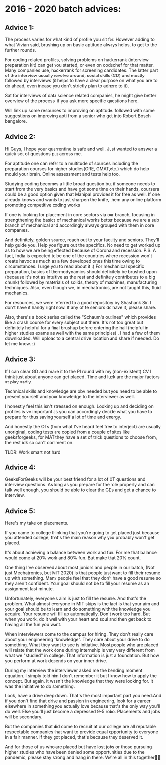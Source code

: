 # 2016 - 2020 batch advices:

## Advice 1:

The process varies for what kind of profile you sit for.
However adding to what Vivian said, brushing up on basic aptitude always helps, to get to the further rounds.

For coding related profiles, solving problems on hackerrank (interview preparation kit) can get you started, or even on codechef for that matter. Many companies use, hackerrank for screening candidates.
The latter part of the interview usually revolve around, social skills (GD) and mostly followed by interviews (it helps to have a clear purpose on what you are to do ahead, even incase you don't strictly plan to adhere to it).

Sat for interviews of data science related companies, he might give better overview of the process, if you ask more specific questions here.

Will link up some resources to improving on aptitude.
followed with some suggestions on improving apti from a senior who got into Robert Bosch bangalore.


## Advice 2:
Hi Guys,
I hope your quarrentine is safe and well. 
Just wanted to answer a quick set of questions put across me. 

For aptitude one can refer to a multitude of sources including the preparation courses for higher studies(GRE, GMAT,etc.) which do help mould your brain. Online assessment and tests help too. 

Studying coding becomes a little broad question but if someone needs to start from the very basics and have got some time on their hands, coursera could be a good option given that Manipal provides it for free as well. If one already knows and wants to just sharpen the knife, them any online platform promoting competitive coding works

If one is looking for placement in core sectors via our branch, focusing in strengthening the basics of mechanical works better because we are a sub branch of mechanical and accordingly always grouped with them in core companies. 

And definitely, golden source, reach out to your faculty and seniors. They'll help guide you.  Help you figure out the specifics. No need to get worked up as to how we are being effected because of Corona and recession. 
P.S. A fact, India is expected to be one of the  countries where recession won't create havoc as much as a few developed ones this time owing to circumstances. I urge you to read about it 
:)
For mechanical specific preparation, basics of thermodynamics should definitely be brushed upon (because it's not as intuitive as the rest and definitely contributes to a big chunk) followed by materials of solids, theory of machines, manufacturing techniques. Also, even though we, in mechatronics, are not taught this, fluid mechanics. 

For resources, we were referred to a good repository by Shashank Sir. I don't have it handy right now. If any of te seniors do have it, please share. 

Also, there's a book series called the "Schaum's outlines" which provides like a crash course for every subject out there. It's not too great but definitely helpful for a final brushup before entering the hall (helpful in higher studies exams as well with the same principles) . I had a few of them downloaded. Will upload to a central drive location and share if needed. Do let me know. 
:)


## Advice 3:
If I can clear GD and make it to the PI round with my (non-existent) CV I think just about anyone can get placed. Time and luck are the major factors at play sadly.

Technical skills and knowledge are obv needed but you need to be able to present yourself and your knowledge to the interviewer as well. 

I honestly feel this isn't stressed on enough. 
Looking up and deciding on profiles is vv important as you can accordingly decide what you have to prepare for thus saving yourself a lot of time and energy.

And honestly the OTs (from what I've heard feel free to interject) are usually unoriginal, coding tests are copied from a couple of sites like geeksforgeeks, for MAT they have a set of trick questions to choose from, the rest idk so can't comment on.


TLDR: Work smart not hard





## Advice 4:
GeeksForGeeks will be your best friend for a lot of OT questions and interview questions. As long as you prepare for the role properly and can talk well enough, you should be able to clear the GDs and get a chance to interview.


## Advice 5:

Here's my take on placements.

If you came to college thinking that you're going to get placed just because you attended college, that's the main reason why you probably won't get placed. 

It's about achieving a balance between work and fun. For me that balance would come at 20% work and 80% fun. But make that 20% count.

One thing I've observed about most juniors and people in our batch, (Not just Mechatronics, but MIT 2020) is that people just want to fill their resume up with something. Many people feel that they don't have a good resume so they aren't confident. Your goal should not be to fill your resume as an assignment last minute.

Unfortunately, everyone's aim is just to fill the resume. And that's the problem. What almost everyone in MIT skips is the fact is that your aim and your goal should be to learn and do something with the knowledge you acquire. Your resume will fill up automatically. Don't work too hard. But when you work, do it well with your heart and soul and then get back to having all the fun you want.

When interviewers come to the campus for hiring. They don't really care about your engineering "knowledge". They care about your drive to do something. What they want to see is initiative. Most people who are placed will relate that the work done during internship is very very different from what we "studied" in college. That information is just a foundation. But how you perform at work depends on your inner drive.

During my interview the interviewer asked me the bending moment equation. I simply told him I don't remember it but I know how to apply the concept. But again. it wasn't the knowledge that they were looking for. It was the initiative to do something.

Look, have a drive deep down. That's the most important part you need.And if you don't find that drive and passion in engineering, look for a career elsewhere in something you actually love because that's the only way you'll do well. Else you'll just become a depressed 9-5 robo. Placements and jobs will be secondary.



But the companies that did come to recruit at our college are all reputable respectable companies that want to provide equal opportunity to everyone in a fair manner. If they got placed, that's because they deserved it. 

And for those of us who are placed but have lost jobs or those pursuing higher studies who have been denied some opportunities due to the pandemic, please stay strong and hang in there. We're all in this together💪🏻



